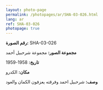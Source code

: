 ```yaml
---
layout: photo-page
permalink: /photopages/ar/SHA-03-026.html
lang: ar
ref: SHA-03-026
photopage: true
---
```


**رقم الصورة:** SHA-03-026

**مجموعة الصور:** مجموعة شرحبيل أحمد

**تاريخ:** 1958-1959

**مكان:** الكدرو

**وصف:** شرحبيل احمد وفرقته يعزفون الكمان والعود
